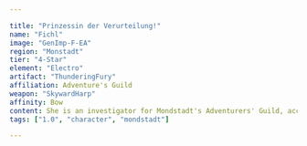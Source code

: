 ```yaml
---

title: "Prinzessin der Verurteilung!"
name: "Fichl"
image: "GenImp-F-EA"
region: "Monstadt"
tier: "4-Star"
element: "Electro"
artifact: "ThunderingFury"
affiliation: Adventure's Guild
weapon: "SkywardHarp"
affinity: Bow
content: She is an investigator for Mondstadt's Adventurers' Guild, accompanied by the night raven Oz. A daring adventurer with seemingly outlandish theories that happen to turn out to be true, she claims to hail from a world beyond Teyvat.
tags: ["1.0", "character", "mondstadt"]

---
```

